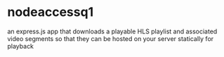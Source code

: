 # nodeaccessq1
an express.js app that downloads a playable HLS playlist and associated video segments so that they can be hosted on your server statically for playback
